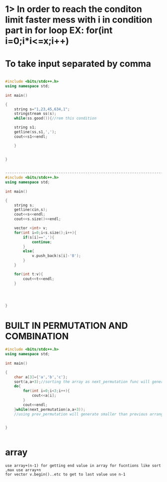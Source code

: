 # 1> In order to reach the conditon limit faster mess with i in condition part in for loop EX: for(int i=0;i*i<=x;i++)

# To take input separated by comma
```c++

#include <bits/stdc++.h>
using namespace std;
 
int main()

{ 	
	string s="1,23,45,634,1";
	stringstream ss(s);
	while(ss.good()){//rem this condition

	string s1;
	getline(ss,s1,',');
	cout<<s1<<endl;

	}

	
}
	

--------------------------------------------------------------------------------------------
#include <bits/stdc++.h>
using namespace std;
 
int main()

{ 	
	string s;
	getline(cin,s);
	cout<<s<<endl;
	cout<<s.size()<<endl;

	vector <int> v;
	for(int i=0;i<s.size();i++){
		if(s[i]==','){
			continue;
		}
		else{
			v.push_back(s[i]-'0');
		}
	}

	for(int t:v){
		cout<<t<<endl;
	}




}

```
# BUILT IN PERMUTATION AND COMBINATION
```C++
#include <bits/stdc++.h>
using namespace std;
 
int main()

{ 	
	char a[3]={'a','b','c'};
	sort(a,a+3);//sorting the array as next_permutation func will generate lexicographically larger elements than last
	do{
		for(int i=0;i<3;i++){
			cout<<a[i];
		}
		cout<<endl;
	}while(next_permutation(a,a+3));
	//using prev_permutation will generate smaller than previous arrangement but the array should be sorted in decending arder

	
}
	
```
# array
	use array+(n-1) for getting end value in array for fucntions like sort ,max use array+n
	for vector v.begin()..etc to get to last value use n-1
	
